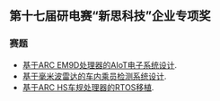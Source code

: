 ## 第十七届研电赛“新思科技”企业专项奖

### 赛题

- [基于ARC EM9D处理器的AIoT电子系统设计](https://github.com/foss-for-synopsys-dwc-arc-processors/embarc_applications/tree/master/arc_design_contest/2022/Synopsys/README.md).
- [基于毫米波雷达的车内乘员检测系统设计](https://github.com/foss-for-synopsys-dwc-arc-processors/embarc_applications/tree/master/arc_design_contest/2022/Calterah/README.md).
- [基于ARC HS车规处理器的RTOS移植](https://github.com/foss-for-synopsys-dwc-arc-processors/embarc_applications/tree/master/arc_design_contest/2022/Tongxin/README.md).
